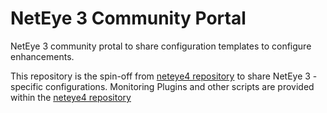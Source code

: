 # NetEye 3 Community Portal

NetEye 3 community protal to share configuration templates to configure enhancements.

This repository is the spin-off from [neteye4 repository](https://github.com/zampat/neteye4) to share NetEye 3 - specific configurations. 
Monitoring Plugins and other scripts are provided within the [neteye4 repository](https://github.com/zampat/neteye4)
